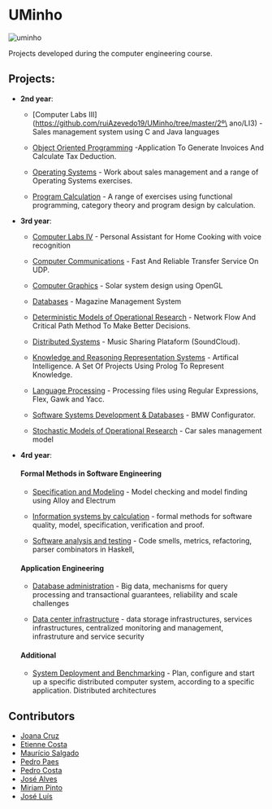 # UMinho

![uminho](http://www4.di.uminho.pt/~jmf/IMAGES/um_eeng.gif)

Projects developed during the computer engineering course.

## Projects:

* **2nd year**:
  - [Computer Labs III](https://github.com/ruiAzevedo19/UMinho/tree/master/2º\ ano/LI3) - Sales management system using C and Java languages
  
  - [Object Oriented Programming](https://github.com/ruiAzevedo19/UMinho/tree/master/POO) -Application To Generate Invoices And Calculate Tax Deduction.
  
  - [Operating Systems](https://github.com/ruiAzevedo19/UMinho/tree/master/SO) - Work about sales management and a range of Operating Systems exercises.
  
  - [Program Calculation](https://github.com/ruiAzevedo19/UMinho/tree/master/CP) - A range of exercises using functional programming, category theory and program design by calculation.
  
  
* **3rd year**:

  - [Computer Labs IV](https://github.com/ruiAzevedo19/UMinho/tree/master/LI4) - Personal Assistant for Home Cooking with voice recognition

  - [Computer Communications](https://github.com/ruiAzevedo19/UMinho/tree/master/CC) - Fast And Reliable Transfer Service On UDP.

  - [Computer Graphics](https://github.com/ruiAzevedo19/UMinho/tree/master/CG) - Solar system design using OpenGL

  - [Databases](https://github.com/ruiAzevedo19/UMinho/tree/master/BD) - Magazine Management System

  - [Deterministic Models of Operational Research](https://github.com/ruiAzevedo19/UMinho/tree/master/MDIO) - Network Flow And Critical Path Method To Make Better Decisions.

  - [Distributed Systems](https://github.com/ruiAzevedo19/UMinho/tree/master/SD) - Music Sharing Plataform (SoundCloud).

  - [Knowledge and Reasoning Representation Systems](https://github.com/ruiAzevedo19/UMinho/tree/master/SRCR) - Artifical Intelligence. A Set Of Projects Using Prolog To Represent Knowledge.
  
  - [Language Processing](https://github.com/ruiAzevedo19/UMinho/tree/master/PL) - Processing files using Regular Expressions, Flex, Gawk and Yacc.
   
  - [Software Systems Development & Databases](https://github.com/ruiAzevedo19/UMinho/tree/master/DSS) - BMW Configurator.

  - [Stochastic Models of Operational Research](https://github.com/ruiAzevedo19/UMinho/tree/master/MEIO) - Car sales management model
  
* **4rd year**:
    #### Formal Methods in Software Engineering

    - [Specification and Modeling](https://github.com/ruiAzevedo19/UMinho/tree/master/EM) - Model checking and model finding using Alloy and Electrum

    - [Information systems by calculation](https://github.com/ruiAzevedo19/UMinho/tree/master/CSI) - formal methods for software quality, model, specification, verification and proof.

    - [Software analysis and testing](https://github.com/ruiAzevedo19/UMinho/tree/master/ATS) - Code smells, metrics, refactoring, parser combinators in Haskell, 

    #### Application Engineering

    - [Database administration](https://github.com/ruiAzevedo19/UMinho/tree/master/ABD) - Big data, mechanisms for query processing and transactional guarantees, reliability and scale challenges 

    - [Data center infrastructure](https://github.com/ruiAzevedo19/UMinho/tree/master/ICD) - data storage infrastructures, services infrastructures, centralized monitoring and management, infrastruture and service security

    #### Additional 

    - [System Deployment and Benchmarking](https://github.com/ruiAzevedo19/UMinho/tree/master/SDB) - Plan, configure and start up a specific distributed computer system, according to a specific application. Distributed architectures


## Contributors

* [Joana Cruz](https://github.com/joanacruz94)
* [Etienne Costa](https://github.com/EtienneCosta)
* [Maurício Salgado](https://github.com/MauricioSalgado)
* [Pedro Paes](https://github.com/pedropaes)
* [Pedro Costa](https://github.com/pCosta99)
* [José Alves](https://github.com/phansti)
* [Miriam Pinto](https://github.com/a42040)
* [José Luís](https://github.com/JLoisM)

